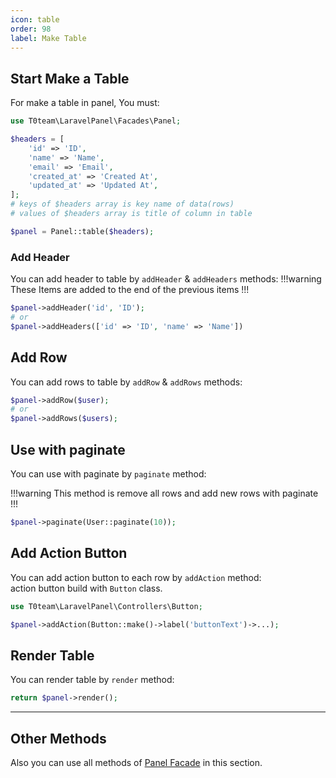 ```yaml
---
icon: table
order: 98
label: Make Table
---
```


## Start Make a Table
For make a table in panel, You must:

```php
use T0team\LaravelPanel\Facades\Panel;

$headers = [
    'id' => 'ID',
    'name' => 'Name',
    'email' => 'Email',
    'created_at' => 'Created At',
    'updated_at' => 'Updated At',
];
# keys of $headers array is key name of data(rows)
# values of $headers array is title of column in table

$panel = Panel::table($headers);
```

### Add Header
You can add header to table by `addHeader` & `addHeaders` methods:
!!!warning
These Items are added to the end of the previous items
!!!

```php
$panel->addHeader('id', 'ID');
# or
$panel->addHeaders(['id' => 'ID', 'name' => 'Name'])
```

## Add Row
You can add rows to table by `addRow` & `addRows` methods:

```php
$panel->addRow($user);
# or
$panel->addRows($users);
```

## Use with paginate
You can use with paginate by `paginate` method:

!!!warning
This method is remove all rows and add new rows with paginate
!!!

```php
$panel->paginate(User::paginate(10));
```

## Add Action Button
You can add action button to each row by `addAction` method:
</br>
action button build with `Button` class.

```php
use T0team\LaravelPanel\Controllers\Button;

$panel->addAction(Button::make()->label('buttonText')->...);
```

## Render Table
You can render table by `render` method:

```php
return $panel->render();
```

----
## Other Methods

Also you can use all methods of [Panel Facade](/features/panel-facade) in this section.
